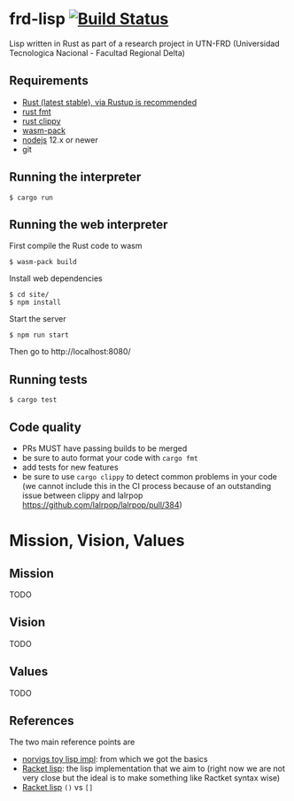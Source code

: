 # frd-lisp [![Build Status](https://travis-ci.org/UTN-FRD/construccion-compilador.svg?branch=master)](https://travis-ci.org/UTN-FRD/construccion-compilador)

Lisp written in Rust as part of a research project in UTN-FRD (Universidad Tecnologica Nacional - Facultad Regional Delta)

## Requirements

- [Rust (latest stable), via Rustup is recommended](https://www.rust-lang.org/tools/install)
- [rust fmt](https://github.com/rust-lang/rustfmt)
- [rust clippy](https://github.com/rust-lang/rust-clippy)
- [wasm-pack](https://rustwasm.github.io/docs/wasm-pack/)
- [nodejs](https://nodejs.org/es/) 12.x or newer
- git

## Running the interpreter

```
$ cargo run
```

## Running the web interpreter

First compile the Rust code to wasm

```
$ wasm-pack build
```

Install web dependencies

```
$ cd site/
$ npm install
```

Start the server

```
$ npm run start
```

Then go to http://localhost:8080/


## Running tests

```
$ cargo test
```

## Code quality

- PRs MUST have passing builds to be merged
- be sure to auto format your code with `cargo fmt`
- add tests for new features
- be sure to use `cargo clippy` to detect common problems in your code (we cannot include this in the CI process because of an outstanding issue between clippy and lalrpop https://github.com/lalrpop/lalrpop/pull/384)

# Mission, Vision, Values

## Mission

TODO

## Vision

TODO

## Values

TODO

## References

The two main reference points are

- [norvigs toy lisp impl](http://norvig.com/lispy.html): from which we got the basics
- [Racket lisp](https://docs.racket-lang.org/getting-started/index.html): the lisp implementation that we aim to (right now we are not very close but the ideal is to make something like Ractket syntax wise)
- [Racket lisp](https://stackoverflow.com/questions/41417892/what-is-the-difference-between-and-brackets-in-racket-lisp-programming) `()` vs `[]`
